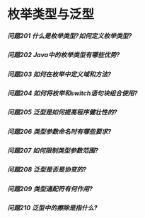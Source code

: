 枚举类型与泛型
========
##### 问题201 什么是枚举类型?如何定义枚举类型?
##### 问题202 Java中的枚举类型有哪些优势?
##### 问题203 如何在枚举中定义域和方法?
##### 问题204 如何将枚举和switch语句块组合使用?
##### 问题205 泛型是如何提高程序健壮性的?
##### 问题206 类型参数命名时有哪些要求?
##### 问题207 如何限制类型参数范围?
##### 问题208 泛型是否是协变的?
##### 问题209 类型通配符有何作用?
##### 问题210 泛型中的擦除是指什么?












